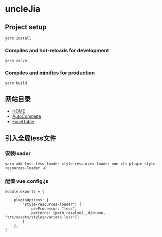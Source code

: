 # uncleJia

## Project setup
```
yarn install
```

### Compiles and hot-reloads for development
```
yarn serve
```

### Compiles and minifies for production
```
yarn build
```

## 网站目录
- [HOME](https://lele-yuan.github.io/uncleJia)
- [AutoComplete](https://lele-yuan.github.io/uncleJia/#/AutoComplete)
- [ExcelTable](https://lele-yuan.github.io/uncleJia/#/excel)

## 引入全局less文件
### 安装loader
`yarn add less less-loader style-resources-loader vue-cli-plugin-style-resources-loader -D`
### 配置 vue.config.js
```
module.exports = {
    ...
    pluginOptions: {
        "style-resources-loader": {
            preProcessor: "less",
            patterns: [path.resolve(__dirname, "src/assets/styles/variate.less")]
        }
    },
}
```
